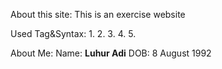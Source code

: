 About this site:
This is an exercise website

Used Tag&Syntax:
1.
2.
3.
4.
5.

About Me:
Name: **Luhur Adi**
DOB: 8 August 1992
